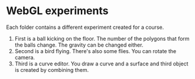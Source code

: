# WebGL experiments

Each folder contains a different experiment created for a course.

1. First is a ball kicking on the floor. The number of the polygons that
form the balls change. The gravity can be changed either.
2. Second is a bird flying. There's also some flies. You can rotate the camera.
3. Third is a curve editor. You draw a curve and a surface and third 
object is created by combining them.
